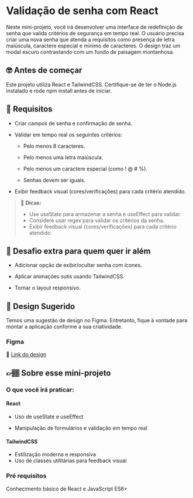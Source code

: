 # Validação de senha com React

Neste mini-projeto, você irá desenvolver uma interface de redefinição de senha que valida critérios de segurança em tempo real. O usuário precisa criar uma nova senha que atenda a requisitos como presença de letra maiúscula, caractere especial e mínimo de caracteres. O design traz um modal escuro contrastando com um fundo de paisagem montanhosa.


## 🤓 Antes de começar

Este projeto utiliza React e TailwindCSS. Certifique-se de ter o Node.js instalado e rode npm install antes de iniciar.


## 🔨 Requisitos

- Criar campos de senha e confirmação de senha.

- Validar em tempo real os seguintes critérios:

    - Pelo menos 8 caracteres.
    
    - Pelo menos uma letra maiúscula.
    
    - Pelo menos um caractere especial (como ! @ # %).
    
    - Senhas devem ser iguais.

- Exibir feedback visual (cores/verificações) para cada critério atendido.

> 👀 **Dicas:**
> - Use useState para armazenar a senha e useEffect para validar.
> - Considere usar regex para validar os critérios da senha.
> - Exibir feedback visual (cores/verificações) para cada critério atendido.

## 🔨 Desafio extra para quem quer ir além

- Adicionar opção de exibir/ocultar senha com ícones.

- Aplicar animações sutis usando TailwindCSS.

- Tornar o layout responsivo.

## 🎨 Design Sugerido

Temos uma sugestão de design no Figma. Entretanto, fique à vontade para montar a aplicação conforme a sua criatividade.

### Figma

🔗 [Link do design](https://www.figma.com/community/file/1499204696848493822)

## 👉🏽 Sobre esse mini-projeto

### O que você irá praticar:


#### React

- Uso de useState e useEffect

- Manipulação de formulários e validação em tempo real

#### TailwindCSS

- Estilização moderna e responsiva
- Uso de classes utilitárias para feedback visual

### Pré requisitos

Conhecimento básico de React e JavaScript ES6+
